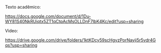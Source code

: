 Texto acadêmico:

https://docs.google.com/document/d/1Du-WY81S40NkRUiqtx5ZT1qCtpAcMsOLLDnF7lbK4Kc/edit?usp=sharing


Video:

https://drive.google.com/drive/folders/1ktKDcy59scHgyzPorNayji5r5vdr4Gqs?usp=sharing
